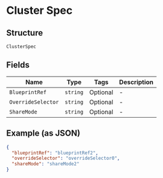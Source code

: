 
# Cluster Spec

## Structure

`ClusterSpec`

## Fields

| Name | Type | Tags | Description |
|  --- | --- | --- | --- |
| `BlueprintRef` | `string` | Optional | - |
| `OverrideSelector` | `string` | Optional | - |
| `ShareMode` | `string` | Optional | - |

## Example (as JSON)

```json
{
  "blueprintRef": "blueprintRef2",
  "overrideSelector": "overrideSelector0",
  "shareMode": "shareMode2"
}
```

